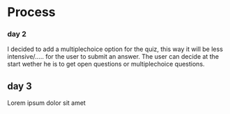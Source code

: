 # Process

### day 2
I decided to add a multiplechoice option for the quiz, this way it will be less intensive/..... for the user to submit an answer. The user can 
decide at the start wether he is to get open questions or multiplechoice questions.

## day 3
Lorem ipsum dolor sit amet

